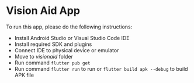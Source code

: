 # Vision Aid App
To run this app, please do the following instructions:
- Install Android Studio or Visual Studio Code IDE
- Install required SDK and plugins
- Connect IDE to physical device or emulator
- Move to *visionaid* folder
- Run command `flutter pub get`
- Run command `flutter run` to run or `flutter build apk --debug` to build APK file
